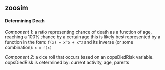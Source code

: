 ## zoosim ##

#### Determining Death
*Component 1*:
a ratio representing chance of death as a function of age,
reaching a 100% chance by a certain age
this is likely best represented by a function in the form:
`f(x) = x^5 + x^3`
and its inverse (or some combination):
`x = f(x)`

*Component 2*:
a dice roll that occurs based on an oopsDiedRisk variable.
oopsDiedRisk is determined by: current activity, age, parents
